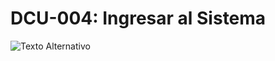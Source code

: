 
# DCU-004: Ingresar al Sistema
![Texto Alternativo](https://github.com/TtheCrazyMeats/imagenes/blob/main/Ingresar%20al%20sistema%20dc.jpeg)
